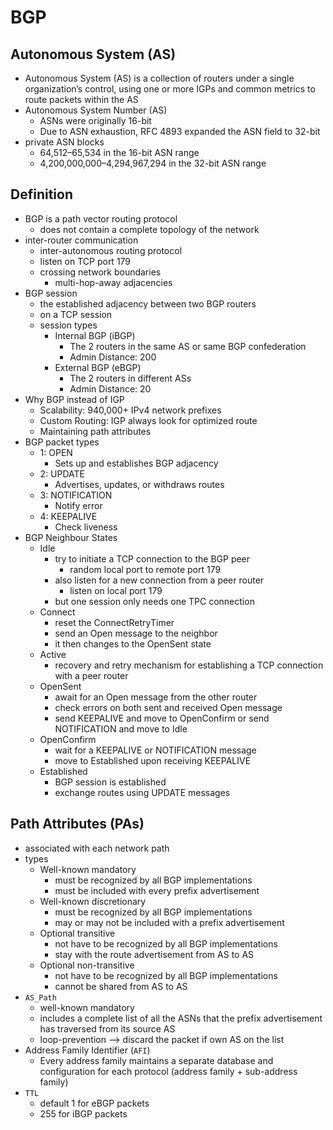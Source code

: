 # BGP

## Autonomous System (AS)
- Autonomous System (AS) is a collection of routers under a single organization’s control, using one or more IGPs and common metrics to route packets within the AS
- Autonomous System Number (AS)
    - ASNs were originally 16-bit
    - Due to ASN exhaustion, RFC 4893 expanded the ASN field to 32-bit
- private ASN blocks
    - 64,512–65,534 in the 16-bit ASN range
    - 4,200,000,000–4,294,967,294 in the 32-bit ASN range

## Definition
- BGP is a path vector routing protocol
    - does not contain a complete topology of the network
- inter-router communication
    - inter-autonomous routing protocol
    - listen on TCP port 179
    - crossing network boundaries
        - multi-hop-away adjacencies
- BGP session
    - the established adjacency between two BGP routers
    - on a TCP session
    - session types
        - Internal BGP (iBGP)
            - The 2 routers in the same AS or same BGP confederation
            - Admin Distance: 200
        - External BGP (eBGP)
            - The 2 routers in different ASs
            - Admin Distance: 20
- Why BGP instead of IGP
    - Scalability: 940,000+ IPv4 network prefixes
    - Custom Routing: IGP always look for optimized route
    - Maintaining path attributes
- BGP packet types
    - 1: OPEN
        - Sets up and establishes BGP adjacency
    - 2: UPDATE
        - Advertises, updates, or withdraws routes
    - 3: NOTIFICATION
        - Notify error
    - 4: KEEPALIVE
        - Check liveness
- BGP Neighbour States
    - Idle
        - try to initiate a TCP connection to the BGP peer
            - random local port to remote port 179
        - also listen for a new connection from a peer router
            - listen on local port 179
        - but one session only needs one TPC connection
    - Connect
        - reset the ConnectRetryTimer
        - send an Open message to the neighbor
        - it then changes to the OpenSent state
    - Active
        - recovery and retry mechanism for establishing a TCP connection with a peer router
    - OpenSent
        - await for an Open message from the other router
        - check errors on both sent and received Open message
        - send KEEPALIVE and move to OpenConfirm or send NOTIFICATION and move to Idle
    - OpenConfirm
        - wait for a KEEPALIVE or NOTIFICATION message
        - move to Established upon receiving KEEPALIVE
    - Established
        - BGP session is established
        - exchange routes using UPDATE messages

## Path Attributes (PAs)
- associated with each network path
- types
    - Well-known mandatory
        - must be recognized by all BGP implementations
        - must be included with every prefix advertisement
    - Well-known discretionary
        - must be recognized by all BGP implementations
        - may or may not be included with a prefix advertisement
    - Optional transitive
        - not have to be recognized by all BGP implementations
        - stay with the route advertisement from AS to AS
    - Optional non-transitive
        - not have to be recognized by all BGP implementations
        - cannot be shared from AS to AS
- `AS_Path`
    - well-known mandatory
    - includes a complete list of all the ASNs that the prefix advertisement has traversed from its source AS
    - loop-prevention --> discard the packet if own AS on the list
- Address Family Identifier (`AFI`)
    - Every address family maintains a separate database and configuration for each protocol (address family + sub-address family)
- `TTL`
    - default 1 for eBGP packets
    - 255 for iBGP packets
